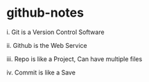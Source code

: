 # github-notes

i. Git is a Version Control Software

ii. Github is the Web Service

iii. Repo is like a Project, Can have multiple files

iv. Commit is like a Save
